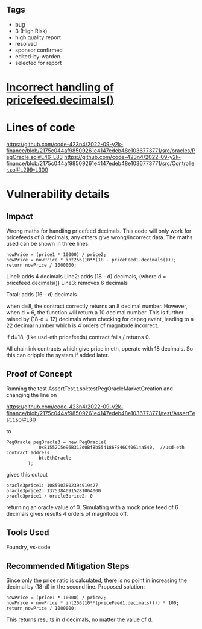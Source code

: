 ## Tags

- bug
- 3 (High Risk)
- high quality report
- resolved
- sponsor confirmed
- edited-by-warden
- selected for report

# [Incorrect handling of pricefeed.decimals()](https://github.com/code-423n4/2022-09-y2k-finance-findings/issues/195) 

# Lines of code

https://github.com/code-423n4/2022-09-y2k-finance/blob/2175c044af98509261e4147edeb48e1036773771/src/oracles/PegOracle.sol#L46-L83
https://github.com/code-423n4/2022-09-y2k-finance/blob/2175c044af98509261e4147edeb48e1036773771/src/Controller.sol#L299-L300


# Vulnerability details

## Impact
Wrong maths for handling pricefeed decimals. This code will only work for pricefeeds of 8 decimals, any others give wrong/incorrect data. The maths used can be shown in three lines:

```solidity
nowPrice = (price1 * 10000) / price2;
nowPrice = nowPrice * int256(10**(18 - priceFeed1.decimals()));
return nowPrice / 1000000;
```

Line1: adds 4 decimals
Line2: adds (18 - d) decimals, (where d = pricefeed.decimals())
Line3:  removes 6 decimals

Total: adds (16 - d) decimals

when d=8, the contract correctly returns an 8 decimal number. However, when d = 6, the function will return a 10 decimal number. This is further raised by (18-d = 12) decimals when checking for depeg event, leading to a 22 decimal number which is 4 orders of magnitude incorrect.

if d=18, (like usd-eth pricefeeds) contract fails / returns 0.

All chainlink contracts which give price in eth, operate with 18 decimals. So this can cripple the system if added later.

## Proof of Concept
Running the test  AssertTest.t.sol:testPegOracleMarketCreation and changing the line on

https://github.com/code-423n4/2022-09-y2k-finance/blob/2175c044af98509261e4147edeb48e1036773771/test/AssertTest.t.sol#L30

to
```solidity
PegOracle pegOracle3 = new PegOracle(
            0xB1552C5e96B312d0Bf8b554186F846C40614a540,  //usd-eth contract address
            btcEthOracle
        );
```
gives this output

```
oracle3price1: 1085903802394919427                                                                                                                                                                               
oracle3price2: 13753840915281064000                                                                                                                                                                              
oracle3price1 / oracle3price2: 0
```

returning an oracle value of 0. Simulating with a mock price feed of 6 decimals gives results 4 orders of magnitude off.

## Tools Used
Foundry, vs-code

## Recommended Mitigation Steps
Since only the price ratio is calculated, there is no point in increasing the decimal by (18-d) in the second line. Proposed solution:
```solidity
nowPrice = (price1 * 10000) / price2;
nowPrice = nowPrice * int256(10**(priceFeed1.decimals())) * 100;
return nowPrice / 1000000;
```
This returns results in d decimals, no matter the value of d.
